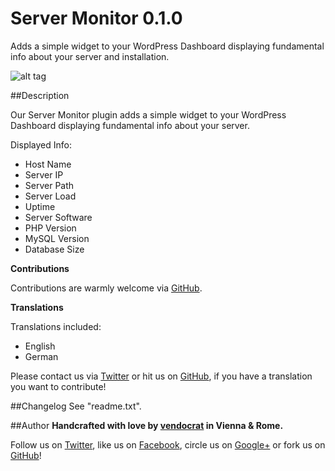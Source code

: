 Server Monitor 0.1.0
====================

Adds a simple widget to your WordPress Dashboard displaying fundamental info about your server and installation.

![alt tag](https://github.com/vendocrat/vendocrat-server-monitor/blob/master/screenshot-1.png)

##Description

Our Server Monitor plugin adds a simple widget to your WordPress Dashboard displaying fundamental info about your server.

Displayed Info:

*   Host Name
*   Server IP
*   Server Path
*   Server Load
*   Uptime
*   Server Software
*   PHP Version
*   MySQL Version
*   Database Size

**Contributions**

Contributions are warmly welcome via [GitHub](https://github.com/vendocrat/).

**Translations**

Translations included:

*   English
*   German

Please contact us via [Twitter](https://twitter.com/vendocrat) or hit us on [GitHub](https://github.com/vendocrat/), if you have a translation you want to contribute!

##Changelog
See "readme.txt".

##Author
**Handcrafted with love by [vendocrat](http://vendocr.at/) in Vienna &amp; Rome.**

Follow us on [Twitter](https://twitter.com/vendocrat), like us on [Facebook](https://www.facebook.com/vendocrat), circle us on [Google+](https://plus.google.com/+vendocrat) or fork us on [GitHub](https://github.com/vendocrat)!